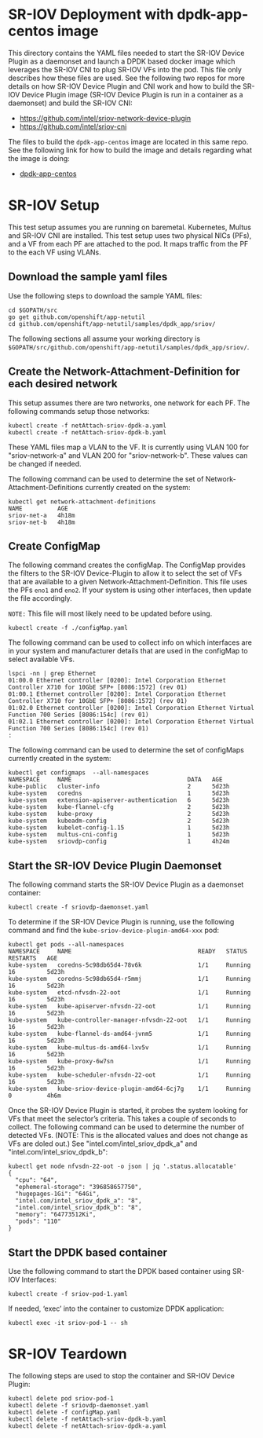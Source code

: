 #  SR-IOV Deployment with dpdk-app-centos image
This directory contains the YAML files needed to start the SR-IOV
Device Plugin as a daemonset and launch a DPDK based docker image
which leverages the SR-IOV CNI to plug SR-IOV VFs into the pod. This
file only describes how these files are used. See the following two
repos for more details on how SR-IOV Device Plugin and CNI work and
how to build the SR-IOV Device Plugin image (SR-IOV Device Plugin is
run in a container as a daemonset) and build the SR-IOV CNI:
* https://github.com/intel/sriov-network-device-plugin
* https://github.com/intel/sriov-cni

The files to build the `dpdk-app-centos` image are located in this
same repo. See the following link for how to build the image and
details regarding what the image is doing:
* [dpdk-app-centos](../dpdk-app-centos/README.md)

# SR-IOV Setup
This test setup assumes you are running on baremetal. Kubernetes, Multus
and SR-IOV CNI are installed. This test setup uses two physical NICs (PFs),
and a VF from each PF are attached to the pod. It maps traffic from the PF
to the each VF using VLANs. 

## Download the sample yaml files
Use the following steps to download the sample YAML files:
```
cd $GOPATH/src
go get github.com/openshift/app-netutil
cd github.com/openshift/app-netutil/samples/dpdk_app/sriov/
```

The following sections all assume your working directory
is `$GOPATH/src/github.com/openshift/app-netutil/samples/dpdk_app/sriov/`.

## Create the Network-Attachment-Definition for each desired network
This setup assumes there are two networks, one network for each PF. The
following commands setup those networks:
```
kubectl create -f netAttach-sriov-dpdk-a.yaml
kubectl create -f netAttach-sriov-dpdk-b.yaml
```

These YAML files map a VLAN to the VF. It is currently using VLAN 100 for
"sriov-network-a" and VLAN 200 for "sriov-network-b". These values can be
changed if needed.

The following command can be used to determine the set of
Network-Attachment-Definitions currently created on the system:
```
kubectl get network-attachment-definitions
NAME          AGE
sriov-net-a   4h18m
sriov-net-b   4h18m
```

## Create ConfigMap
The following command creates the configMap. The ConfigMap provides the
filters to the SR-IOV Device-Plugin to allow it to select the set of VFs
that are available to a given Network-Attachment-Definition. This file
uses the PFs `eno1` and `eno2`. If your system is using other interfaces,
then update the file accordingly.

`NOTE:` This file will most likely need to be updated before using.

```
kubectl create -f ./configMap.yaml
```

The following command can be used to collect info on which interfaces are
in your system and manufacturer details that are used in the configMap to
select available VFs. 
```
lspci -nn | grep Ethernet
01:00.0 Ethernet controller [0200]: Intel Corporation Ethernet Controller X710 for 10GbE SFP+ [8086:1572] (rev 01)
01:00.1 Ethernet controller [0200]: Intel Corporation Ethernet Controller X710 for 10GbE SFP+ [8086:1572] (rev 01)
01:02.0 Ethernet controller [0200]: Intel Corporation Ethernet Virtual Function 700 Series [8086:154c] (rev 01)
01:02.1 Ethernet controller [0200]: Intel Corporation Ethernet Virtual Function 700 Series [8086:154c] (rev 01)
:
```

The following command can be used to determine the set of configMaps
currently created in the system:
```
kubectl get configmaps  --all-namespaces
NAMESPACE     NAME                                 DATA   AGE
kube-public   cluster-info                         2      5d23h
kube-system   coredns                              1      5d23h
kube-system   extension-apiserver-authentication   6      5d23h
kube-system   kube-flannel-cfg                     2      5d23h
kube-system   kube-proxy                           2      5d23h
kube-system   kubeadm-config                       2      5d23h
kube-system   kubelet-config-1.15                  1      5d23h
kube-system   multus-cni-config                    1      5d23h
kube-system   sriovdp-config                       1      4h24m
```

## Start the SR-IOV Device Plugin Daemonset
The following command starts the SR-IOV Device Plugin as a
daemonset container:  
```
kubectl create -f sriovdp-daemonset.yaml
```

To determine if the SR-IOV Device Plugin is running, use the
following command and find the
`kube-sriov-device-plugin-amd64-xxx` pod:
```
kubectl get pods --all-namespaces
NAMESPACE     NAME                                    READY   STATUS    RESTARTS   AGE
kube-system   coredns-5c98db65d4-78v6k                1/1     Running   16         5d23h
kube-system   coredns-5c98db65d4-r5mmj                1/1     Running   16         5d23h
kube-system   etcd-nfvsdn-22-oot                      1/1     Running   16         5d23h
kube-system   kube-apiserver-nfvsdn-22-oot            1/1     Running   16         5d23h
kube-system   kube-controller-manager-nfvsdn-22-oot   1/1     Running   16         5d23h
kube-system   kube-flannel-ds-amd64-jvnm5             1/1     Running   16         5d23h
kube-system   kube-multus-ds-amd64-lxv5v              1/1     Running   16         5d23h
kube-system   kube-proxy-6w7sn                        1/1     Running   16         5d23h
kube-system   kube-scheduler-nfvsdn-22-oot            1/1     Running   16         5d23h
kube-system   kube-sriov-device-plugin-amd64-6cj7g    1/1     Running   0          4h6m
```

Once the SR-IOV Device Plugin is started, it probes the system
looking for VFs that meet the selector’s criteria. This takes a
couple of seconds to collect. The following command can be used to
determine the number of detected VFs. (NOTE: This is the allocated
values and does not change as VFs are doled out.) See
"intel.com/intel_sriov_dpdk_a" and "intel.com/intel_sriov_dpdk_b":
```
kubectl get node nfvsdn-22-oot -o json | jq '.status.allocatable'
{
  "cpu": "64",
  "ephemeral-storage": "396858657750",
  "hugepages-1Gi": "64Gi",
  "intel.com/intel_sriov_dpdk_a": "8",
  "intel.com/intel_sriov_dpdk_b": "8",
  "memory": "64773512Ki",
  "pods": "110"
}
```

## Start the DPDK based container
Use the following command to start the DPDK based container using
SR-IOV Interfaces:
```
kubectl create -f sriov-pod-1.yaml
```

If needed, ‘exec’ into the container to customize DPDK application:
```
kubectl exec -it sriov-pod-1 -- sh
```

# SR-IOV Teardown
The following steps are used to stop the container and SR-IOV Device
Plugin:
```
kubectl delete pod sriov-pod-1
kubectl delete -f sriovdp-daemonset.yaml
kubectl delete -f configMap.yaml
kubectl delete -f netAttach-sriov-dpdk-b.yaml
kubectl delete -f netAttach-sriov-dpdk-a.yaml
```